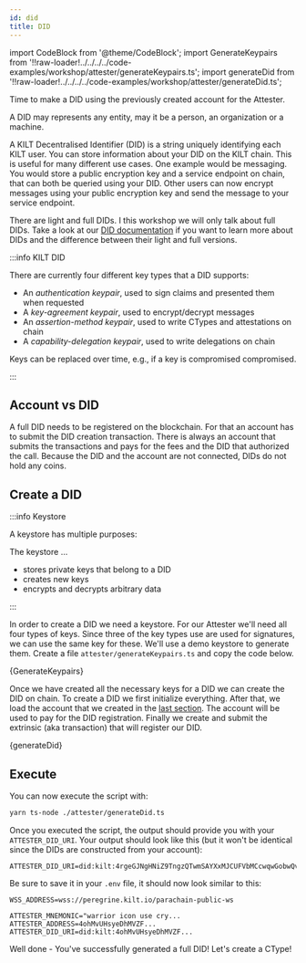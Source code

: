 ```yaml
---
id: did
title: DID
---
```


import CodeBlock from '@theme/CodeBlock';
import GenerateKeypairs from '!!raw-loader!../../../../code-examples/workshop/attester/generateKeypairs.ts';
import generateDid from '!!raw-loader!../../../../code-examples/workshop/attester/generateDid.ts';

Time to make a DID using the previously created account for the <span class="label-role attester">Attester</span>.

A DID may represents any entity, may it be a person, an organization or a machine.

A KILT Decentralised Identifier (DID) is a string uniquely identifying each KILT user.
You can store information about your DID on the KILT chain.
This is useful for many different use cases.
One example would be messaging.
You would store a public encryption key and a service endpoint on chain, that can both be queried using your DID.
Other users can now encrypt messages using your public encryption key and send the message to your service endpoint.

There are light and full DIDs.
I this workshop we will only talk about full DIDs.
Take a look at our [DID documentation](/docs/sdk/core-feature/did) if you want to learn more about DIDs and the difference between their light and full versions.

:::info KILT DID

There are currently four different key types that a DID supports:

- An _authentication keypair_, used to sign claims and presented them when requested
- A _key-agreement keypair_, used to encrypt/decrypt messages
- An _assertion-method keypair_, used to write CTypes and attestations on chain
- A _capability-delegation keypair_, used to write delegations on chain

Keys can be replaced over time, e.g., if a key is compromised compromised.

:::

## Account vs DID

A full DID needs to be registered on the blockchain.
For that an account has to submit the DID creation transaction.
There is always an account that submits the transactions and pays for the fees and the DID that authorized the call.
Because the DID and the account are not connected, DIDs do not hold any coins.

## Create a DID

:::info Keystore

A keystore has multiple purposes:

The keystore ...
- stores private keys that belong to a DID
- creates new keys
- encrypts and decrypts arbitrary data

:::

In order to create a DID we need a keystore.
For our <span class="label-role attester">Attester</span> we'll need all four types of keys.
Since three of the key types use are used for signatures, we can use the same key for these.
We'll use a demo keystore to generate them.
Create a file `attester/generateKeypairs.ts` and copy the code below.

<CodeBlock className="language-js" title="attester/generateKeypairs.ts">
  {GenerateKeypairs}
</CodeBlock>

Once we have created all the necessary keys for a DID we can create the DID on chain.
To create a DID we first initialize everything.
After that, we load the account that we created in the [last section](./01-account.md).
The account will be used to pay for the DID registration.
Finally we create and submit the extrinsic (aka transaction) that will register our DID.

<CodeBlock className="language-js" title="attester/generateDid.ts">
  {generateDid}
</CodeBlock>

## Execute

You can now execute the script with:

```bash
yarn ts-node ./attester/generateDid.ts
```

Once you executed the script, the output should provide you with your `ATTESTER_DID_URI`.
Your output should look like this (but it won't be identical since the DIDs are constructed from your account):

```
ATTESTER_DID_URI=did:kilt:4rgeGJNgHNiZ9TngzQTwmSAYXxMJCUFVbMCcwqwGobwQvc9X
```

Be sure to save it in your `.env` file, it should now look similar to this:

```env title=".env"
WSS_ADDRESS=wss://peregrine.kilt.io/parachain-public-ws

ATTESTER_MNEMONIC="warrior icon use cry...
ATTESTER_ADDRESS=4ohMvUHsyeDhMVZF...
ATTESTER_DID_URI=did:kilt:4ohMvUHsyeDhMVZF...
```

Well done - You've successfully generated a full DID! Let's create a CType!
